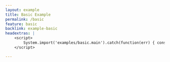```yaml
---
layout: example
title: Basic Example
permalink: /basic
feature: basic
backlink: example-basic
headextras: | 
    <script>
        System.import('examples/basic.main').catch(function(err) { console.error(err); });
    </script>

---
```


